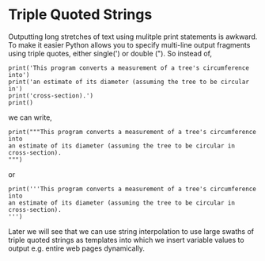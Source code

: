 # Triple Quoted Strings

Outputting long stretches of text using mulitple print statements is
awkward. To make it easier Python allows you to specify multi-line
output fragments using triple quotes, either single(') or double (").
So instead of,

    print('This program converts a measurement of a tree's circumference into')
    print('an estimate of its diameter (assuming the tree to be circular in')
    print('cross-section).')
    print()

we can write,

    print("""This program converts a measurement of a tree's circumference into
    an estimate of its diameter (assuming the tree to be circular in
    cross-section).
    """)

or

    print('''This program converts a measurement of a tree's circumference into
    an estimate of its diameter (assuming the tree to be circular in
    cross-section).
    ''')

Later we will see that we can use string interpolation to use large
swaths of triple quoted strings as templates into which we insert
variable values to output e.g. entire web pages dynamically.
